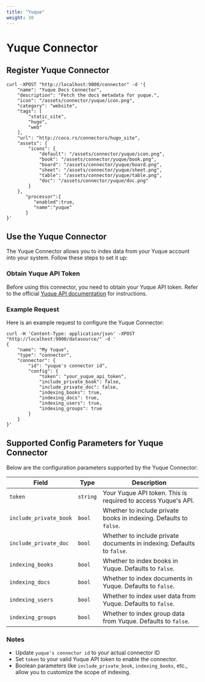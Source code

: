 ```yaml
---
title: "Yuque"
weight: 30
---
```


# Yuque Connector

## Register Yuque Connector

```shell
curl -XPOST "http://localhost:9000/connector" -d '{
    "name": "Yuque Docs Connector", 
    "description": "Fetch the docs metadata for yuque.", 
    "icon": "/assets/connector/yuque/icon.png", 
    "category": "website", 
    "tags": [
        "static_site", 
        "hugo", 
        "web"
    ], 
    "url": "http://coco.rs/connectors/hugo_site", 
    "assets": {
        "icons": {
            "default": "/assets/connector/yuque/icon.png", 
            "book": "/assets/connector/yuque/book.png", 
            "board": "/assets/connector/yuque/board.png", 
            "sheet": "/assets/connector/yuque/sheet.png", 
            "table": "/assets/connector/yuque/table.png", 
            "doc": "/assets/connector/yuque/doc.png"
        }
    },
       "processor":{
          "enabled":true,
          "name":"yuque"
       }
}'
```

## Use the Yuque Connector

The Yuque Connector allows you to index data from your Yuque account into your system. Follow these steps to set it up:

### Obtain Yuque API Token

Before using this connector, you need to obtain your Yuque API token. Refer to the official [Yuque API documentation](https://www.yuque.com/yuque/developer/api) for instructions.

### Example Request

Here is an example request to configure the Yuque Connector:

```shell
curl -H 'Content-Type: application/json' -XPOST "http://localhost:9000/datasource/" -d '
{
    "name": "My Yuque",
    "type": "connector",
    "connector": {
        "id": "yuque's connector id",
        "config": {
            "token": "your_yuque_api_token",
            "include_private_book": false,
            "include_private_doc": false,
            "indexing_books": true,
            "indexing_docs": true,
            "indexing_users": true,
            "indexing_groups": true
        }
    }
}'
```

## Supported Config Parameters for Yuque Connector

Below are the configuration parameters supported by the Yuque Connector:

| **Field**               | **Type**  | **Description**                                                                                  |
|--------------------------|-----------|--------------------------------------------------------------------------------------------------|
| `token`                 | `string`  | Your Yuque API token. This is required to access Yuque's API.                                    |
| `include_private_book`  | `bool`    | Whether to include private books in indexing. Defaults to `false`.                              |
| `include_private_doc`   | `bool`    | Whether to include private documents in indexing. Defaults to `false`.                          |
| `indexing_books`        | `bool`    | Whether to index books in Yuque. Defaults to `false`.                                           |
| `indexing_docs`         | `bool`    | Whether to index documents in Yuque. Defaults to `false`.                                       |
| `indexing_users`        | `bool`    | Whether to index user data from Yuque. Defaults to `false`.                                     |
| `indexing_groups`       | `bool`    | Whether to index group data from Yuque. Defaults to `false`.                                    |

### Notes
- Update `yuque's connector id` to your actual connector ID
- Set `token` to your valid Yuque API token to enable the connector.
- Boolean parameters like `include_private_book`, `indexing_books`, etc., allow you to customize the scope of indexing.